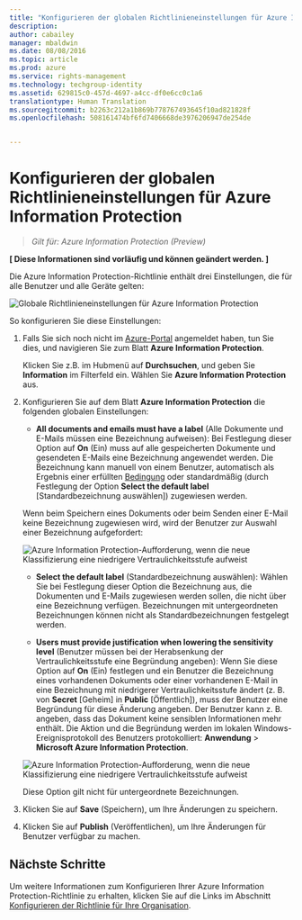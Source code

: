 ```yaml
---
title: "Konfigurieren der globalen Richtlinieneinstellungen für Azure Information Protection | Azure Rights Management"
description: 
author: cabailey
manager: mbaldwin
ms.date: 08/08/2016
ms.topic: article
ms.prod: azure
ms.service: rights-management
ms.technology: techgroup-identity
ms.assetid: 629815c0-457d-4697-a4cc-df0e6cc0c1a6
translationtype: Human Translation
ms.sourcegitcommit: b2263c212a1b869b778767493645f10ad821828f
ms.openlocfilehash: 508161474bf6fd7406668de3976206947de254de


---
```


# Konfigurieren der globalen Richtlinieneinstellungen für Azure Information Protection

>*Gilt für: Azure Information Protection (Preview)*

**[ Diese Informationen sind vorläufig und können geändert werden. ]**

Die Azure Information Protection-Richtlinie enthält drei Einstellungen, die für alle Benutzer und alle Geräte gelten:

![Globale Richtlinieneinstellungen für Azure Information Protection](../media/info-protect-policy-settings.png)


So konfigurieren Sie diese Einstellungen:

1. Falls Sie sich noch nicht im [Azure-Portal](https://portal.azure.com) angemeldet haben, tun Sie dies, und navigieren Sie zum Blatt **Azure Information Protection**. 
    
    Klicken Sie z.B. im Hubmenü auf **Durchsuchen**, und geben Sie **Information** im Filterfeld ein. Wählen Sie **Azure Information Protection** aus.

2. Konfigurieren Sie auf dem Blatt **Azure Information Protection** die folgenden globalen Einstellungen:

    - **All documents and emails must have a label** (Alle Dokumente und E-Mails müssen eine Bezeichnung aufweisen): Bei Festlegung dieser Option auf **On** (Ein) muss auf alle gespeicherten Dokumente und gesendeten E-Mails eine Bezeichnung angewendet werden. Die Bezeichnung kann manuell von einem Benutzer, automatisch als Ergebnis einer erfüllten [Bedingung](configure-policy-classification.md) oder standardmäßig (durch Festlegung der Option **Select the default label** [Standardbezeichnung auswählen]) zugewiesen werden. 

    Wenn beim Speichern eines Dokuments oder beim Senden einer E-Mail keine Bezeichnung zugewiesen wird, wird der Benutzer zur Auswahl einer Bezeichnung aufgefordert:

    ![Azure Information Protection-Aufforderung, wenn die neue Klassifizierung eine niedrigere Vertraulichkeitsstufe aufweist](../media/info-protect-enforce-label.png)

    - **Select the default label** (Standardbezeichnung auswählen): Wählen Sie bei Festlegung dieser Option die Bezeichnung aus, die Dokumenten und E-Mails zugewiesen werden sollen, die nicht über eine Bezeichnung verfügen. Bezeichnungen mit untergeordneten Bezeichnungen können nicht als Standardbezeichnungen festgelegt werden. 

    - **Users must provide justification when lowering the sensitivity level** (Benutzer müssen bei der Herabsenkung der Vertraulichkeitsstufe eine Begründung angeben): Wenn Sie diese Option auf **On** (Ein) festlegen und ein Benutzer die Bezeichnung eines vorhandenen Dokuments oder einer vorhandenen E-Mail in eine Bezeichnung mit niedrigerer Vertraulichkeitsstufe ändert (z. B. von **Secret** [Geheim] in **Public** [Öffentlich]), muss der Benutzer eine Begründung für diese Änderung angeben. Der Benutzer kann z. B. angeben, dass das Dokument keine sensiblen Informationen mehr enthält. Die Aktion und die Begründung werden im lokalen Windows-Ereignisprotokoll des Benutzers protokolliert: **Anwendung** > **Microsoft Azure Information Protection**.  

    ![Azure Information Protection-Aufforderung, wenn die neue Klassifizierung eine niedrigere Vertraulichkeitsstufe aufweist](../media/info-protect-lower-justification.png)

    Diese Option gilt nicht für untergeordnete Bezeichnungen.

3. Klicken Sie auf **Save** (Speichern), um Ihre Änderungen zu speichern.

4. Klicken Sie auf **Publish** (Veröffentlichen), um Ihre Änderungen für Benutzer verfügbar zu machen.

## Nächste Schritte

Um weitere Informationen zum Konfigurieren Ihrer Azure Information Protection-Richtlinie zu erhalten, klicken Sie auf die Links im Abschnitt [Konfigurieren der Richtlinie für Ihre Organisation](configure-policy.md#configuring-your-organization-s-policy).  












<!--HONumber=Aug16_HO2-->


